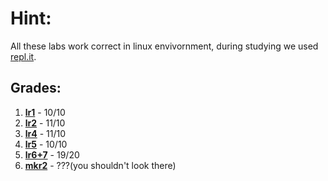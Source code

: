# Hint:
All these labs work correct in linux envivornment, during studying we used [repl.it](repl.it).  
## Grades:
1. **[lr1](https://github.com/jscursed-dev/kpi_labs/blob/main/1stSemester/CLabs/lr1.c)** - 10/10
2. **[lr2](https://github.com/jscursed-dev/kpi_labs/blob/main/1stSemester/CLabs/lr2.c)** - 11/10
3. **[lr4](https://github.com/jscursed-dev/kpi_labs/blob/main/1stSemester/CLabs/lr4.c)** - 11/10
4. **[lr5](https://github.com/jscursed-dev/kpi_labs/blob/main/1stSemester/CLabs/lr5.c)** - 10/10
5. **[lr6+7](https://github.com/jscursed-dev/kpi_labs/blob/main/1stSemester/CLabs/lr6%2B7.c)** - 19/20
6. **[mkr2](https://github.com/jscursed-dev/kpi_labs/blob/main/1stSemester/CLabs/mkr2.c)** - ???(you shouldn't look there)
